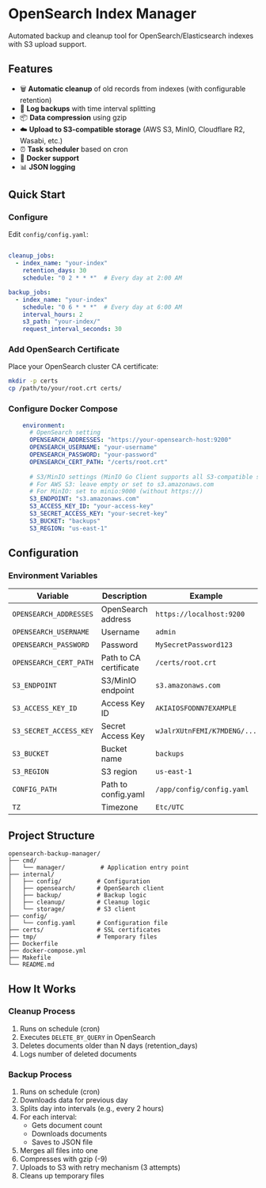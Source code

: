 # OpenSearch Index Manager

Automated backup and cleanup tool for OpenSearch/Elasticsearch indexes with S3 upload support.

## Features

- 🗑️ **Automatic cleanup** of old records from indexes (with configurable retention)
- 💾 **Log backups** with time interval splitting
- 📦 **Data compression** using gzip
- ☁️ **Upload to S3-compatible storage** (AWS S3, MinIO, Cloudflare R2, Wasabi, etc.)
- ⏰ **Task scheduler** based on cron
- 🐳 **Docker support**
- 📊 **JSON logging**

## Quick Start


### Configure

Edit `config/config.yaml`:

```yaml

cleanup_jobs:
  - index_name: "your-index"
    retention_days: 30
    schedule: "0 2 * * *"  # Every day at 2:00 AM

backup_jobs:
  - index_name: "your-index"
    schedule: "0 6 * * *"  # Every day at 6:00 AM
    interval_hours: 2
    s3_path: "your-index/"
    request_interval_seconds: 30
```

### Add OpenSearch Certificate

Place your OpenSearch cluster CA certificate:
```bash
mkdir -p certs
cp /path/to/your/root.crt certs/
```

### Configure Docker Compose

```yaml
    environment:
      # OpenSearch setting
      OPENSEARCH_ADDRESSES: "https://your-opensearch-host:9200"
      OPENSEARCH_USERNAME: "your-username"
      OPENSEARCH_PASSWORD: "your-password"
      OPENSEARCH_CERT_PATH: "/certs/root.crt"
      
      # S3/MinIO settings (MinIO Go Client supports all S3-compatible storages)
      # For AWS S3: leave empty or set to s3.amazonaws.com
      # For MinIO: set to minio:9000 (without https://)
      S3_ENDPOINT: "s3.amazonaws.com"
      S3_ACCESS_KEY_ID: "your-access-key"
      S3_SECRET_ACCESS_KEY: "your-secret-key"
      S3_BUCKET: "backups"
      S3_REGION: "us-east-1"
```

## Configuration

### Environment Variables

| Variable | Description | Example |
|----------|-------------|---------|
| `OPENSEARCH_ADDRESSES` | OpenSearch address | `https://localhost:9200` |
| `OPENSEARCH_USERNAME` | Username | `admin` |
| `OPENSEARCH_PASSWORD` | Password | `MySecretPassword123` |
| `OPENSEARCH_CERT_PATH` | Path to CA certificate | `/certs/root.crt` |
| `S3_ENDPOINT` | S3/MinIO endpoint | `s3.amazonaws.com` |
| `S3_ACCESS_KEY_ID` | Access Key ID | `AKIAIOSFODNN7EXAMPLE` |
| `S3_SECRET_ACCESS_KEY` | Secret Access Key | `wJalrXUtnFEMI/K7MDENG/...` |
| `S3_BUCKET` | Bucket name | `backups` |
| `S3_REGION` | S3 region | `us-east-1` |
| `CONFIG_PATH` | Path to config.yaml | `/app/config/config.yaml` |
| `TZ` | Timezone | `Etc/UTC` |


## Project Structure

```
opensearch-backup-manager/
├── cmd/
│   └── manager/          # Application entry point
├── internal/
│   ├── config/          # Configuration
│   ├── opensearch/      # OpenSearch client
│   ├── backup/          # Backup logic
│   ├── cleanup/         # Cleanup logic
│   └── storage/         # S3 client
├── config/
│   └── config.yaml      # Configuration file
├── certs/               # SSL certificates
├── tmp/                 # Temporary files
├── Dockerfile
├── docker-compose.yml
├── Makefile
└── README.md
```

## How It Works

### Cleanup Process

1. Runs on schedule (cron)
2. Executes `DELETE_BY_QUERY` in OpenSearch
3. Deletes documents older than N days (retention_days)
4. Logs number of deleted documents

### Backup Process

1. Runs on schedule (cron)
2. Downloads data for previous day
3. Splits day into intervals (e.g., every 2 hours)
4. For each interval:
   - Gets document count
   - Downloads documents
   - Saves to JSON file
5. Merges all files into one
6. Compresses with gzip (-9)
7. Uploads to S3 with retry mechanism (3 attempts)
8. Cleans up temporary files


